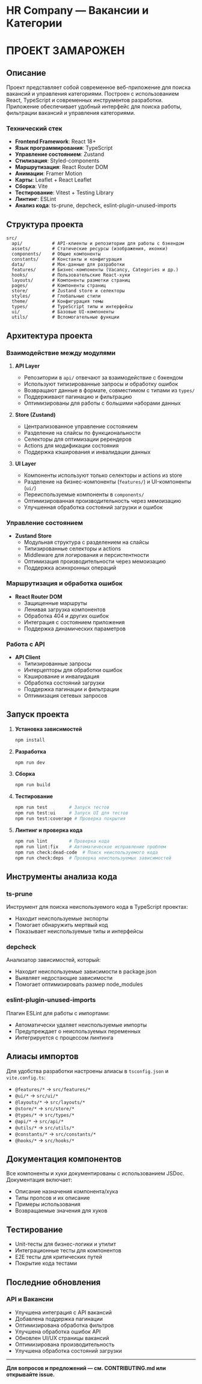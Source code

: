 # HR Company — Вакансии и Категории
# ПРОЕКТ ЗАМАРОЖЕН
## Описание

Проект представляет собой современное веб-приложение для поиска вакансий и управления категориями. Построен с использованием React, TypeScript и современных инструментов разработки. Приложение обеспечивает удобный интерфейс для поиска работы, фильтрации вакансий и управления категориями.

### Технический стек
- **Frontend Framework**: React 18+
- **Язык программирования**: TypeScript
- **Управление состоянием**: Zustand
- **Стилизация**: Styled-components
- **Маршрутизация**: React Router DOM
- **Анимации**: Framer Motion
- **Карты**: Leaflet + React Leaflet
- **Сборка**: Vite
- **Тестирование**: Vitest + Testing Library
- **Линтинг**: ESLint
- **Анализ кода**: ts-prune, depcheck, eslint-plugin-unused-imports

## Структура проекта
```
src/
  api/           # API-клиенты и репозитории для работы с бэкендом
  assets/        # Статические ресурсы (изображения, иконки)
  components/    # Общие компоненты
  constants/     # Константы и конфигурация
  data/          # Мок-данные для разработки
  features/      # Бизнес-компоненты (Vacancy, Categories и др.)
  hooks/         # Пользовательские React-хуки
  layouts/       # Компоненты разметки страниц
  pages/         # Компоненты страниц
  store/         # Zustand store и селекторы
  styles/        # Глобальные стили
  theme/         # Конфигурация темы
  types/         # TypeScript типы и интерфейсы
  ui/            # Базовые UI-компоненты
  utils/         # Вспомогательные функции
```

## Архитектура проекта

### Взаимодействие между модулями

1. **API Layer**
   - Репозитории в `api/` отвечают за взаимодействие с бэкендом
   - Используют типизированные запросы и обработку ошибок
   - Возвращают данные в формате, совместимом с типами из `types/`
   - Поддерживают пагинацию и фильтрацию
   - Оптимизированы для работы с большими наборами данных

2. **Store (Zustand)**
   - Централизованное управление состоянием
   - Разделение на слайсы по функциональности
   - Селекторы для оптимизации ререндеров
   - Actions для модификации состояния
   - Поддержка кэширования и инвалидации данных

3. **UI Layer**
   - Компоненты используют только селекторы и actions из store
   - Разделение на бизнес-компоненты (`features/`) и UI-компоненты (`ui/`)
   - Переиспользуемые компоненты в `components/`
   - Оптимизированная производительность через мемоизацию
   - Улучшенная обработка состояний загрузки и ошибок

### Управление состоянием

- **Zustand Store**
  - Модульная структура с разделением на слайсы
  - Типизированные селекторы и actions
  - Middleware для логирования и персистентности
  - Оптимизация производительности через мемоизацию
  - Поддержка асинхронных операций

### Маршрутизация и обработка ошибок

- **React Router DOM**
  - Защищенные маршруты
  - Ленивая загрузка компонентов
  - Обработка 404 и других ошибок
  - Интеграция с состоянием приложения
  - Поддержка динамических параметров

### Работа с API

- **API Client**
  - Типизированные запросы
  - Интерцепторы для обработки ошибок
  - Кэширование и инвалидация
  - Обработка состояний загрузки
  - Поддержка пагинации и фильтрации
  - Оптимизация сетевых запросов

## Запуск проекта

1. **Установка зависимостей**
   ```bash
   npm install
   ```

2. **Разработка**
   ```bash
   npm run dev
   ```

3. **Сборка**
   ```bash
   npm run build
   ```

4. **Тестирование**
   ```bash
   npm run test        # Запуск тестов
   npm run test:ui     # Запуск UI для тестов
   npm run test:coverage # Проверка покрытия
   ```

5. **Линтинг и проверка кода**
   ```bash
   npm run lint        # Проверка кода
   npm run lint:fix    # Автоматическое исправление проблем
   npm run check:dead-code  # Поиск неиспользуемого кода
   npm run check:deps  # Проверка неиспользуемых зависимостей
   ```

## Инструменты анализа кода

### ts-prune
Инструмент для поиска неиспользуемого кода в TypeScript проектах:
- Находит неиспользуемые экспорты
- Помогает обнаружить мертвый код
- Показывает неиспользуемые типы и интерфейсы

### depcheck
Анализатор зависимостей, который:
- Находит неиспользуемые зависимости в package.json
- Выявляет недостающие зависимости
- Помогает оптимизировать размер node_modules

### eslint-plugin-unused-imports
Плагин ESLint для работы с импортами:
- Автоматически удаляет неиспользуемые импорты
- Предупреждает о неиспользуемых переменных
- Интегрируется с процессом линтинга

## Алиасы импортов

Для удобства разработки настроены алиасы в `tsconfig.json` и `vite.config.ts`:

- `@features/*` → `src/features/*`
- `@ui/*` → `src/ui/*`
- `@layouts/*` → `src/layouts/*`
- `@store/*` → `src/store/*`
- `@types/*` → `src/types/*`
- `@api/*` → `src/api/*`
- `@utils/*` → `src/utils/*`
- `@constants/*` → `src/constants/*`
- `@hooks/*` → `src/hooks/*`

## Документация компонентов

Все компоненты и хуки документированы с использованием JSDoc. Документация включает:
- Описание назначения компонента/хука
- Типы пропсов и их описание
- Примеры использования
- Возвращаемые значения для хуков

## Тестирование

- Unit-тесты для бизнес-логики и утилит
- Интеграционные тесты для компонентов
- E2E тесты для критических путей
- Покрытие кода тестами

## Последние обновления

### API и Вакансии
- Улучшена интеграция с API вакансий
- Добавлена поддержка пагинации
- Оптимизирована обработка фильтров
- Улучшена обработка ошибок API
- Обновлен UI/UX страницы вакансий
- Оптимизирована производительность
- Улучшена обработка состояний загрузки

---

**Для вопросов и предложений — см. CONTRIBUTING.md или открывайте issue.**
